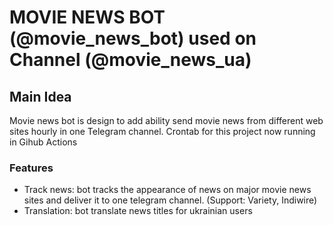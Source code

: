 # MOVIE NEWS BOT (@movie_news_bot) used on Channel (@movie_news_ua)

## Main Idea

Movie news bot is design to add ability send movie news from different web sites hourly in one Telegram channel.
Crontab for this project now running in Gihub Actions

### Features

- Track news: bot tracks the appearance of news on major movie news sites and deliver it to one telegram channel.
  (Support: Variety, Indiwire)
- Translation: bot translate news titles for ukrainian users
